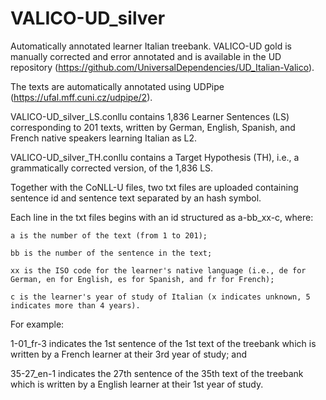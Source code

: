 # VALICO-UD_silver

Automatically annotated learner Italian treebank. VALICO-UD gold is manually corrected and error annotated and is available in the UD repository (https://github.com/UniversalDependencies/UD_Italian-Valico).

The texts are automatically annotated using UDPipe (https://ufal.mff.cuni.cz/udpipe/2).

VALICO-UD_silver_LS.conllu contains 1,836 Learner Sentences (LS) corresponding to 201 texts, written by German, English, Spanish, and French native speakers learning Italian as L2.

VALICO-UD_silver_TH.conllu contains a Target Hypothesis (TH), i.e., a grammatically corrected version, of the 1,836 LS.

Together with the CoNLL-U files, two txt files are uploaded containing sentence id and sentence text separated by an hash symbol.

Each line in the txt files begins with an id structured as a-bb_xx-c, where:

	a is the number of the text (from 1 to 201);

	bb is the number of the sentence in the text;

	xx is the ISO code for the learner's native language (i.e., de for German, en for English, es for Spanish, and fr for French);

	c is the learner's year of study of Italian (x indicates unknown, 5 indicates more than 4 years).

For example:

1-01_fr-3 indicates the 1st sentence of the 1st text of the treebank which is written by a French learner at their 3rd year of study; and

35-27_en-1 indicates the 27th sentence of the 35th text of the treebank which is written by a English learner at their 1st year of study.
